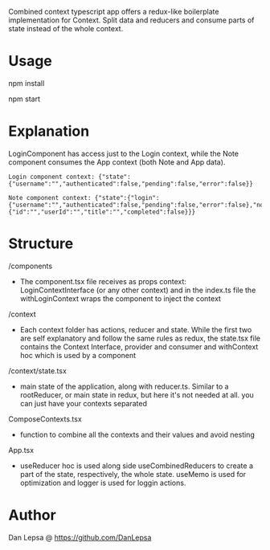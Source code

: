 Combined context typescript app offers a redux-like boilerplate implementation for Context. Split data and reducers and consume parts of state instead of the whole context.

# Usage

npm install

npm start

# Explanation

LoginComponent has access just to the Login context, while the Note component consumes the App context (both Note and App data).

```
Login component context: {"state":{"username":"","authenticated":false,"pending":false,"error":false}}

Note component context: {"state":{"login":{"username":"","authenticated":false,"pending":false,"error":false},"note":{"id":"","userId":"","title":"","completed":false}}}
```

# Structure

/components

- The component.tsx file receives as props context: LoginContextInterface (or any other context) and in the index.ts file the withLoginContext wraps the component to inject the context

/context

- Each context folder has actions, reducer and state. While the first two are self explanatory and follow the same rules as redux, the state.tsx file contains the Context Interface, provider and consumer and withContext hoc which is used by a component

/context/state.tsx

- main state of the application, along with reducer.ts. Similar to a rootReducer, or main state in redux, but here it's not needed at all. you can just have your contexts separated

ComposeContexts.tsx

- function to combine all the contexts and their values and avoid nesting

App.tsx

- useReducer hoc is used along side useCombinedReducers to create a part of the state, respectively, the whole state. useMemo is used for optimization and logger is used for loggin actions.

# Author

Dan Lepsa @ https://github.com/DanLepsa
